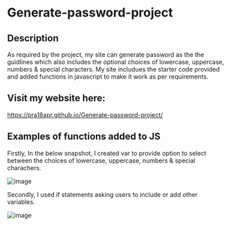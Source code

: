 # Generate-password-project

## Description
As required by the project, my site can generate password as the the guidlines which also includes the optional choices of lowercase, uppercase, numbers & special characters. My site includues the starter code provided and added functions in javascript to make it work as per requirements.

## Visit my website here:
https://pra18apr.github.io/Generate-password-project/

## Examples of functions added to JS
Firstly, In the  below snapshot, I created var to provide option to select between the choices of lowercase, uppercase, numbers & special charachers.

![image](https://user-images.githubusercontent.com/130611291/236985330-c1755651-6b48-4cdb-ad79-18b6ac75eafb.png)

Secondly, I used if statements asking users to include or add other variables.

![image](https://user-images.githubusercontent.com/130611291/236985675-a340b7bb-59a4-4059-8f59-55157673de72.png)

